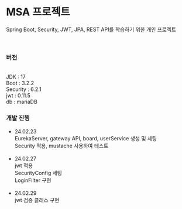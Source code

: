 # MSA 프로젝트
Spring Boot, Security, JWT, JPA, REST API를 학습하기 위한 개인 프로젝트

<br>

### 버전
<br>
JDK : 17 <br>
Boot : 3.2.2 <br>
Security : 6.2.1 <br>
jwt : 0.11.5 <br>
db : mariaDB <br>

### 개발 진행
- 24.02.23 <br>
  EurekaServer, gateway API, board, userService 생성 및 세팅 <br>
  Security 적용, mustache 사용하여 테스트 <br>
  <br>
- 24.02.27 <br>
  jwt 적용 <br>
  SecurityConfig 세팅 <br>
  LoginFilter 구현 <br>
  <br>
- 24.02.29 <br>
  jwt 검증 클래스 구현 <br>
  
